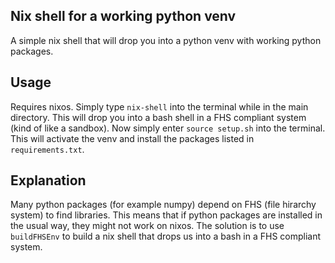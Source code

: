 ## Nix shell for a working python venv

A simple nix shell that will drop you into a python venv with working python packages.

## Usage
Requires nixos.
Simply type ```nix-shell``` into the terminal while in the main directory.
This will drop you into a bash shell in a FHS compliant system (kind of like a sandbox).
Now simply enter ```source setup.sh``` into the terminal.
This will activate the venv and install the packages listed in ```requirements.txt```.

## Explanation

Many python packages (for example numpy) depend on FHS (file hirarchy system) to find libraries.
This means that if python packages
are installed in the usual way, they might not work on nixos.
The solution is to use ```buildFHSEnv``` to build a nix shell that drops us into a bash in a FHS compliant system.
